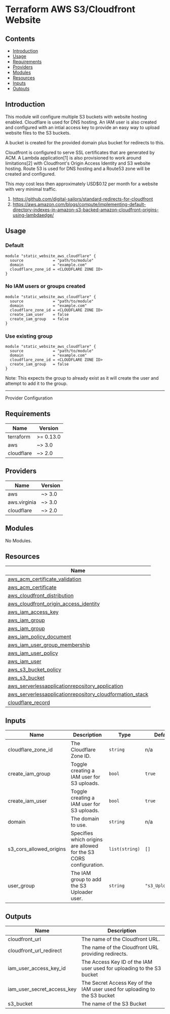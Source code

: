 # Terraform AWS S3/Cloudfront Website

## Contents
- [Introduction](#introduction)
- [Usage](#usage)
- [Requirements](#requirements)
- [Providers](#providers)
- [Modules](#modules)
- [Resources](#resources)
- [Inputs](#inputs)
- [Outputs](#outputs)

## Introduction

This module will configure multiple S3 buckets with website hosting enabled. Cloudflare is used for DNS hosting. An IAM user is also created and configured with an intial access key to provide an easy way to upload website files to the S3 buckets.

A bucket is created for the provided domain plus bucket for redirects to this.

Cloudfront is configured to serve SSL certificates that are generated by ACM. A Lambda application[1] is also provisioned to work around limitations[2] with Cloudfront's Origin Access Identity and S3 website hosting. Route 53 is used for DNS hosting and a Route53 zone will be created and configured.

This _may_ cost less then approximately USD$0.12 per month for a website with very minimal traffic.

1. https://github.com/digital-sailors/standard-redirects-for-cloudfront
1. https://aws.amazon.com/blogs/compute/implementing-default-directory-indexes-in-amazon-s3-backed-amazon-cloudfront-origins-using-lambdaedge/

## Usage

### Default
```hcl
module "static_website_aws_cloudflare" {
  source             = "path/to/module"
  domain             = "example.com"
  cloudflare_zone_id = <CLOUDFLARE ZONE ID>
}
```

### No IAM users or groups created
```hcl
module "static_website_aws_cloudflare" {
  source             = "path/to/module"
  domain             = "example.com"
  cloudflare_zone_id = <CLOUDFLARE ZONE ID>
  create_iam_user    = false
  create_iam_group   = false
}
```

### Use existing group
```hcl
module "static_website_aws_cloudflare" {
  source             = "path/to/module"
  domain             = "example.com"
  cloudflare_zone_id = <CLOUDFLARE ZONE ID>
  create_iam_group   = false
}
```

Note: This expects the group to already exist as it will create the user and attempt to add it to the group.

---

<!-- BEGINNING OF PRE-COMMIT-TERRAFORM DOCS HOOK -->
Provider Configuration

## Requirements

| Name | Version |
|------|---------|
| terraform | >= 0.13.0 |
| aws | ~> 3.0 |
| cloudflare | ~> 2.0 |

## Providers

| Name | Version |
|------|---------|
| aws | ~> 3.0 |
| aws.virginia | ~> 3.0 |
| cloudflare | ~> 2.0 |

## Modules

No Modules.

## Resources

| Name |
|------|
| [aws_acm_certificate_validation](https://registry.terraform.io/providers/hashicorp/aws/3.0/docs/resources/acm_certificate_validation) |
| [aws_acm_certificate](https://registry.terraform.io/providers/hashicorp/aws/3.0/docs/resources/acm_certificate) |
| [aws_cloudfront_distribution](https://registry.terraform.io/providers/hashicorp/aws/3.0/docs/resources/cloudfront_distribution) |
| [aws_cloudfront_origin_access_identity](https://registry.terraform.io/providers/hashicorp/aws/3.0/docs/resources/cloudfront_origin_access_identity) |
| [aws_iam_access_key](https://registry.terraform.io/providers/hashicorp/aws/3.0/docs/resources/iam_access_key) |
| [aws_iam_group](https://registry.terraform.io/providers/hashicorp/aws/3.0/docs/data-sources/iam_group) |
| [aws_iam_group](https://registry.terraform.io/providers/hashicorp/aws/3.0/docs/resources/iam_group) |
| [aws_iam_policy_document](https://registry.terraform.io/providers/hashicorp/aws/3.0/docs/data-sources/iam_policy_document) |
| [aws_iam_user_group_membership](https://registry.terraform.io/providers/hashicorp/aws/3.0/docs/resources/iam_user_group_membership) |
| [aws_iam_user_policy](https://registry.terraform.io/providers/hashicorp/aws/3.0/docs/resources/iam_user_policy) |
| [aws_iam_user](https://registry.terraform.io/providers/hashicorp/aws/3.0/docs/resources/iam_user) |
| [aws_s3_bucket_policy](https://registry.terraform.io/providers/hashicorp/aws/3.0/docs/resources/s3_bucket_policy) |
| [aws_s3_bucket](https://registry.terraform.io/providers/hashicorp/aws/3.0/docs/resources/s3_bucket) |
| [aws_serverlessapplicationrepository_application](https://registry.terraform.io/providers/hashicorp/aws/3.0/docs/data-sources/serverlessapplicationrepository_application) |
| [aws_serverlessapplicationrepository_cloudformation_stack](https://registry.terraform.io/providers/hashicorp/aws/3.0/docs/resources/serverlessapplicationrepository_cloudformation_stack) |
| [cloudflare_record](https://registry.terraform.io/providers/cloudflare/cloudflare/2.0/docs/resources/record) |

## Inputs

| Name | Description | Type | Default | Required |
|------|-------------|------|---------|:--------:|
| cloudflare\_zone\_id | The Cloudflare Zone ID. | `string` | n/a | yes |
| create\_iam\_group | Toggle creating a IAM user for S3 uploads. | `bool` | `true` | no |
| create\_iam\_user | Toggle creating a IAM user for S3 uploads. | `bool` | `true` | no |
| domain | The domain to use. | `string` | n/a | yes |
| s3\_cors\_allowed\_origins | Specifies which origins are allowed for the S3 CORS configuration. | `list(string)` | `[]` | no |
| user\_group | The IAM group to add the S3 Uploader user. | `string` | `"s3_Uploaders"` | no |

## Outputs

| Name | Description |
|------|-------------|
| cloudfront\_url | The name of the Cloudfront URL. |
| cloudfront\_url\_redirect | The name of the Cloudfront URL providing redirects. |
| iam\_user\_access\_key\_id | The Access Key ID of the IAM user used for uploading to the S3 bucket |
| iam\_user\_secret\_access\_key | The Secret Access Key of the IAM user used for uploading to the S3 bucket |
| s3\_bucket | The name of the S3 Bucket |
<!-- END OF PRE-COMMIT-TERRAFORM DOCS HOOK -->
